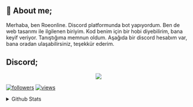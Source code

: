 

<!-- <p align="center">
  <a href="https://wwww.instagram.com/elchavo.py"> <img src="https://image.flaticon.com/icons/png/512/174/174855.png" width="100" weight="100px"></a>
</p> -->
## 💬 **About me;**

   Merhaba, ben Roeonline. Discord platformunda bot yapıyordum. Ben de web tasarımı ile ilgilenen biriyim. Kod benim için bir hobi diyebilirim, bana keyif veriyor. Tanıştığıma memnun oldum. Aşağıda bir discord hesabım var, bana oradan ulaşabilirsiniz, teşekkür ederim.
##   **Discord;**

 <p align="center">
  <a href="https://discord.com/users/698271872223150131"><img src="https://img.icons8.com/nolan/2x/discord-logo.png"></a>
</p>


<a href="https://github.com/roeonline">
    <img alt="followers" title="Github'dan Takip Et" src="https://img.shields.io/github/followers/roeonline?color=236ad3&labelColor=1155ba&style=for-the-badge&logo=github&label=follower"/></a>  <a href="https://github.com/roeonline"><img alt="views" title="Github views" src="https://komarev.com/ghpvc/?username=roeonline&label=Profile%20views&color=00ffaa&style=for-the-badge"/></a>
</p>

<details>
  <summary> Github Stats </summary>
  <img src="https://github-readme-stats.vercel.app/api?username=roeonline&theme=radical">
</details>
